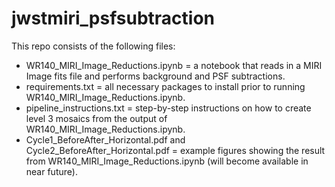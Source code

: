 # jwstmiri_psfsubtraction

This repo consists of the following files:
- WR140_MIRI_Image_Reductions.ipynb = a notebook that reads in a MIRI Image fits file and performs background and PSF subtractions.
- requirements.txt = all necessary packages to install prior to running WR140_MIRI_Image_Reductions.ipynb.
- pipeline_instructions.txt = step-by-step instructions on how to create level 3 mosaics from the output of WR140_MIRI_Image_Reductions.ipynb.
- Cycle1_BeforeAfter_Horizontal.pdf and Cycle2_BeforeAfter_Horizontal.pdf = example figures showing the result from WR140_MIRI_Image_Reductions.ipynb (will become available in near future).
  
